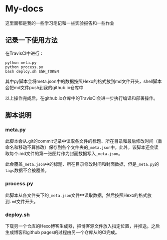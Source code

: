 # My-docs

这里面都是我的一些学习笔记和一些实验报告和一些作业

## 记录一下使用方法

在TravisCI中进行：

```shell
python meta.py
python process.py
bash deploy.sh $GH_TOKEN
```

其中py脚本会将meta.json中的数据按照Hexo的格式放到md文件开头，shell脚本会把md文件push到我的github.io仓库中

以上操作完成后，在github.io仓库中的TravisCI会进一步执行编译和部署操作。

## 脚本说明

### meta.py

此脚本会从.git的commit记录中读取各文件的标题、所在目录和最后修改时间（重命名和移动不算修改）保存到各个文件夹的`_meta.json`中。此外，该脚本还会读取每个.md文件的第一张图片作为封面数据写入`_meta.json`。

此会覆盖`_meta.json`中的标题、所在目录修改时间和封面数据，但是`_meta.py`的`tags`数据不会被覆盖。

### process.py

此脚本从各文件夹下的`_meta.json`文件中读取数据，然后按照Hexo的格式放到`.md`文件开头。

### deploy.sh

下载另一个仓库的Hexo博客生成器，把博客源文件放入指定位置，并推送。之后生成博客和github pages的过程由另一个仓库从的CI完成。
